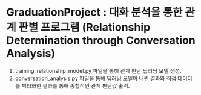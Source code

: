# GraduationProject : 대화 분석을 통한 관계 판별 프로그램 (Relationship Determination through Conversation Analysis)

1. training_relationship_model.py 파일을 통해 관계 판단 딥러닝 모델 생성.
2. conversation_analysis.py 파일을 통해 딥러닝 모델이 내린 결과와 직접 데이터를 벡터화한 결과를 통해 종합적인 관계 판단값 출력.